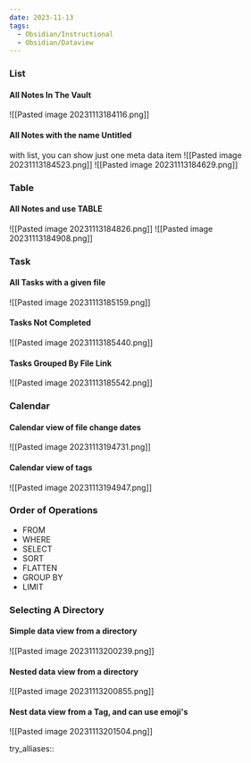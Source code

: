 ```yaml
---
date: 2023-11-13
tags:
  - Obsidian/Instructional
  - Obsidian/Dataview
---
```


### List
#### All Notes In The Vault
![[Pasted image 20231113184116.png]]
#### All Notes with the name Untitled
with list, you can show just one meta data item
![[Pasted image 20231113184523.png]]
![[Pasted image 20231113184629.png]]

### Table
#### All Notes and use TABLE
![[Pasted image 20231113184826.png]]
![[Pasted image 20231113184908.png]]

### Task
#### All Tasks with a given file
![[Pasted image 20231113185159.png]]

#### Tasks Not Completed
![[Pasted image 20231113185440.png]]

#### Tasks Grouped By File Link
![[Pasted image 20231113185542.png]]

### Calendar
#### Calendar view of file change dates
![[Pasted image 20231113194731.png]]

#### Calendar view of tags
![[Pasted image 20231113194947.png]]

### Order of Operations
- FROM
- WHERE
- SELECT
- SORT
- FLATTEN
- GROUP BY
- LIMIT

### Selecting A Directory
#### Simple data view from a directory
![[Pasted image 20231113200239.png]]
#### Nested data view from a directory
![[Pasted image 20231113200855.png]]
#### Nest data view from a Tag, and can use emoji's
![[Pasted image 20231113201504.png]]

try_alliases::
